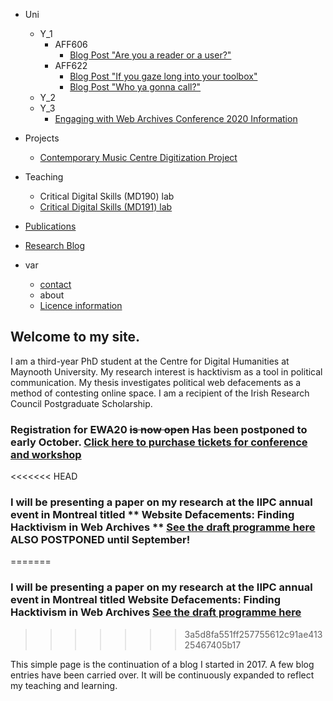 - Uni
  - Y_1
    - AFF606
      - [Blog Post "Are you a reader or a user?"](/uni/y1/AFF606.md)
    - AFF622
      - [Blog Post "If you gaze long into your toolbox"](/uni/y1/Aff622_1.md)
      - [Blog Post "Who ya gonna call?"](/uni/y1/AFF622_2.md)
  - Y_2
  - Y_3
    - [Engaging with Web Archives Conference 2020 Information](/uni/y3/EWA20.md)
    
- Projects
  - [Contemporary Music Centre Digitization Project](/uni/y2/cmcproject.md)
  
- Teaching
  - Critical Digital Skills (MD190) lab
  - [Critical Digital Skills (MD191) lab](https://2020.moodle.maynoothuniversity.ie/course/view.php?id=3002)
  
- [Publications](/about/publications.md)
- [Research Blog](/research/blog.md)  
  
- var
  - [contact](/about/contact.md)
  - about
  - [Licence information](/about/licenceinfo.md)

## Welcome to my site.

I am a third-year PhD student at the Centre for Digital Humanities at Maynooth University. My research interest is hacktivism as a tool in political communication. My thesis investigates political web defacements as a method of contesting online space. I am a recipient of the Irish Research Council Postgraduate Scholarship.

### Registration for EWA20 ~~is now open~~ Has been postponed to early October. [Click here to purchase tickets for conference and workshop](https://ewaconference.com/conference-details/registration/)

<<<<<<< HEAD
### I will be presenting a paper on my research at the IIPC annual event in Montreal titled ** Website Defacements: Finding Hacktivism in Web Archives ** [See the draft programme here](http://netpreserve.org/ga2020/wac/) ALSO POSTPONED until September!
=======
### I will be presenting a paper on my research at the IIPC annual event in Montreal titled **Website Defacements: Finding Hacktivism in Web Archives** [See the draft programme here](http://netpreserve.org/ga2020/wac/)
>>>>>>> 3a5d8fa551ff257755612c91ae41325467405b17

This simple page is the continuation of a blog I started in 2017. A few blog entries have been carried over. It will be continuously expanded to reflect my teaching and learning.
